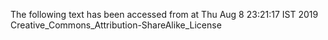 The following text has been accessed from at Thu Aug 8 23:21:17 IST 2019
Creative_Commons_Attribution-ShareAlike_License
